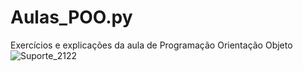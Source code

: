 # Aulas_POO.py
Exercícios e explicações da aula de Programação Orientação Objeto
![Suporte_2122]([https://github.com/TheYanVictor/Aulas_POO.py/assets/106403574/bcaeac8c-4807-4fb7-8f13-5e9170a2dfc3](https://github.com/TheYanVictor/Aulas_POO.py/blob/main/images/Suporte_2122.jpg))

